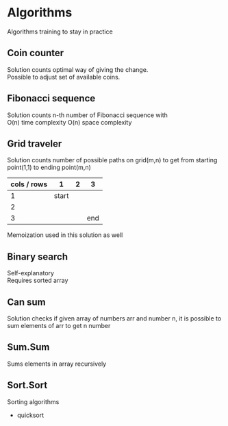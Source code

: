 # Algorithms
Algorithms training to stay in practice

## Coin counter
Solution counts optimal way of giving the change.  
Possible to adjust set of available coins.

## Fibonacci sequence
Solution counts n-th number of Fibonacci sequence with  
O(n) time complexity
O(n) space complexity

## Grid traveler
Solution counts number of possible paths on grid(m,n) to get from starting point(1,1) to ending point(m,n)

cols / rows |1 | 2 | 3 
---|---|---|---|
1 |start| | |
2 |
3 | | |end

Memoization used in this solution as well

## Binary search
Self-explanatory  
Requires sorted array

## Can sum
Solution checks if given array of numbers arr and number n, it is possible to sum elements of arr to get n number

## Sum.Sum
Sums elements in array recursively

## Sort.Sort
Sorting algorithms
- quicksort